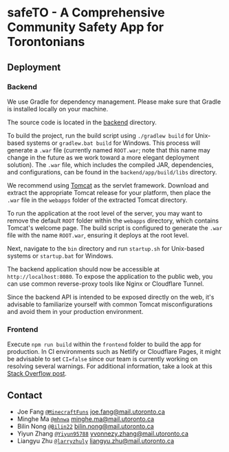 # safeTO - A Comprehensive Community Safety App for Torontonians

## Deployment

### Backend

We use Gradle for dependency management. Please make sure that Gradle is installed locally on your machine.

The source code is located in the [backend](backend) directory.

To build the project, run the build script using `./gradlew build` for Unix-based systems or `gradlew.bat build` for Windows. This process will generate a `.war` file (currently named `ROOT.war`; note that this name may change in the future as we work toward a more elegant deployment solution). The `.war` file, which includes the compiled JAR, dependencies, and configurations, can be found in the `backend/app/build/libs` directory.

We recommend using [Tomcat](https://tomcat.apache.org/) as the servlet framework. Download and extract the appropriate Tomcat release for your platform, then place the `.war` file in the `webapps` folder of the extracted Tomcat directory.

To run the application at the root level of the server, you may want to remove the default `ROOT` folder within the `webapps` directory, which contains Tomcat's welcome page. The build script is configured to generate the `.war` file with the name `ROOT.war`, ensuring it deploys at the root level.

Next, navigate to the `bin` directory and run `startup.sh` for Unix-based systems or `startup.bat` for Windows.

The backend application should now be accessible at `http://localhost:8080`. To expose the application to the public web, you can use common reverse-proxy tools like Nginx or Cloudflare Tunnel.

Since the backend API is intended to be exposed directly on the web, it's advisable to familiarize yourself with common Tomcat misconfigurations and avoid them in your production environment.

### Frontend

Execute `npm run build` within the `frontend` folder to build the app for production. In CI environments such as Netlify or Cloudflare Pages, it might be advisable to set `CI=false` since our team is currently working on resolving several warnings. For additional information, take a look at this [Stack Overflow post](https://bit.ly/4fdHRty).

## Contact

* Joe Fang [`@MinecraftFuns`](https://github.com/MinecraftFuns) <joe.fang@mail.utoronto.ca>
* Minghe Ma [`@mhnwa`](https://github.com/mhnwa) <minghe.ma@mail.utoronto.ca>
* Bilin Nong [`@Bilin22`](https://github.com/Bilin22)
 <bilin.nong@mail.utoronto.ca>
* Yiyun Zhang [`@Yiyun95788`](https://github.com/Yiyun95788) <yvonnezy.zhang@mail.utoronto.ca>
* Liangyu Zhu [`@larryzhuly`](https://github.com/larryzhuly) <liangyu.zhu@mail.utoronto.ca>
